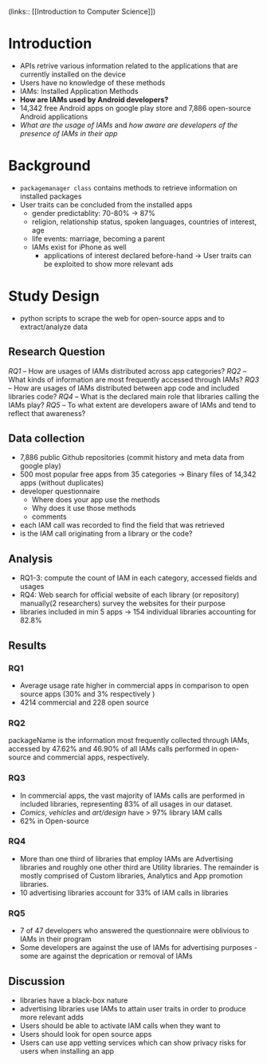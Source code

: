 (links:: [[Introduction to Computer Science]])
# Introduction
- APIs retrive various information related to the applications that are currently installed on the device
- Users have no knowledge of these methods
- IAMs: Installed Application Methods
- **How are IAMs used by Android developers?**
- 14,342 free Android apps on google play store and 7,886 open-source Android applications
- *What are the usage of IAMs* and *how aware are developers of the presence of IAMs in their app*
# Background
- `packagemanager class` contains methods to retrieve information on installed packages
- User traits can be concluded from the installed apps
	- gender predictablity: 70-80% -> 87%
	- religion, relationship status, spoken languages, countries of interest, age
	- life events: marriage, becoming a parent
	- IAMs exist for iPhone as well
		- applications of interest declared before-hand
-> User traits can be exploited to show more relevant ads 
# Study Design
- python scripts to scrape the web for open-source apps and to extract/analyze data 
## Research Question
*RQ1* – How are usages of IAMs distributed across app categories? 
*RQ2* – What kinds of information are most frequently accessed through IAMs?
*RQ3* – How are usages of IAMs distributed between app code and included libraries code?
*RQ4* – What is the declared main role that libraries calling the IAMs play?
*RQ5* – To what extent are developers aware of IAMs and tend to reflect that awareness?
## Data collection
- 7,886 public Github repositories (commit history and meta data from google play)
- 500 most popular free apps from 35 categories
  -> Binary files of 14,342 apps (without duplicates)
- developer questionnaire 
	- Where does your app use the methods
	- Why does it use those methods
	- comments
- each IAM call was recorded to find the field that was retrieved
- is the IAM call originating from a library or the code?
## Analysis
- RQ1-3: compute the count of IAM in each category, accessed fields and usages
- RQ4: Web search for official website of each library (or repository)
  manually(2 researchers) survey the websites for their purpose
- libraries included in min 5 apps -> 154 individual libraries accounting for 82.8%
## Results
### RQ1
- Average usage rate higher in commercial apps in comparison to open source apps (30% and 3% respectively )
- 4214 commercial and 228 open source
### RQ2
packageName is the information most frequently collected through IAMs, accessed by 47.62% and 46.90% of all IAMs calls performed in open-source and commercial apps, respectively.
### RQ3
- In commercial apps, the vast majority of IAMs calls are performed in included libraries, representing 83% of all usages in our dataset.
- *Comics*, *vehicles* and *art/design* have > 97% library IAM calls
- 62% in Open-source
### RQ4
- More than one third of libraries that employ IAMs are Advertising libraries and roughly one other third are Utility libraries. The remainder is mostly comprised of Custom libraries, Analytics and App promotion libraries.
- 10 advertising libraries account for 33% of IAM calls in libraries
### RQ5
- 7 of 47 developers who answered the questionnaire were oblivious to IAMs in their program
- Some developers are against the use of IAMs for advertising purposes - some are against the deprication or removal of IAMs
## Discussion
- libraries have a black-box nature
- advertising libraries use IAMs to attain user traits in order to produce more relevant adds
- Users should be able to activate IAM calls when they want to
- Users should look for open source apps
- Users can use app vetting services which can show privacy risks for users when installing an app